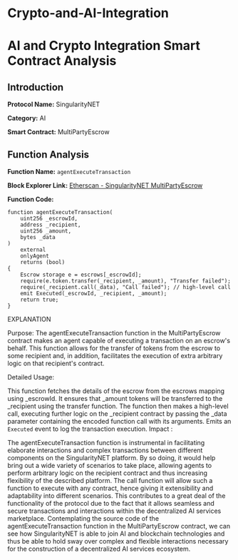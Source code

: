 # Crypto-and-AI-Integration

# AI and Crypto Integration Smart Contract Analysis

## Introduction

**Protocol Name:** SingularityNET

**Category:** AI

**Smart Contract:** MultiPartyEscrow

## Function Analysis

**Function Name:** `agentExecuteTransaction`

**Block Explorer Link:** [Etherscan - SingularityNET MultiPartyEscrow](https://etherscan.io/address/0x20ba12f7adbc9806b7faccfa4a99c1ca0d7d16cd#code)

**Function Code:**
```solidity
function agentExecuteTransaction(
    uint256 _escrowId,
    address _recipient,
    uint256 _amount,
    bytes _data
) 
    external 
    onlyAgent 
    returns (bool) 
{
    Escrow storage e = escrows[_escrowId];
    require(e.token.transfer(_recipient, _amount), "Transfer failed");
    require(_recipient.call(_data), "Call failed"); // high-level call
    emit Executed(_escrowId, _recipient, _amount);
    return true;
}
```
EXPLANATION

Purpose: The agentExecuteTransaction function in the MultiPartyEscrow contract makes an agent capable of executing a transaction on an escrow's behalf. This function allows for the transfer of tokens from the escrow to some recipient and, in addition, facilitates the execution of extra arbitrary logic on that recipient's contract.

Detailed Usage:

This function fetches the details of the escrow from the escrows mapping using _escrowId.
It ensures that _amount tokens will be transferred to the _recipient using the transfer function.
The function then makes a high-level call, executing further logic on the _recipient contract by passing the _data parameter containing the encoded function call with its arguments.
Emits an `Executed` event to log the transaction execution.
Impact :

The agentExecuteTransaction function is instrumental in facilitating elaborate interactions and complex transactions between different components on the SingularityNET platform. By so doing, it would help bring out a wide variety of scenarios to take place, allowing agents to perform arbitrary logic on the recipient contract and thus increasing flexibility of the described platform.
 The call function will allow such a function to execute with any contract, hence giving it extensibility and adaptability into different scenarios.
This contributes to a great deal of the functionality of the protocol due to the fact that it allows seamless and secure transactions and interactions within the decentralized AI services marketplace.
 Contemplating the source code of the agentExecuteTransaction function in the MultiPartyEscrow contract, we can see how SingularityNET is able to join AI and blockchain technologies and thus be able to hold sway over complex and flexible interactions necessary for the construction of a decentralized AI services ecosystem.
